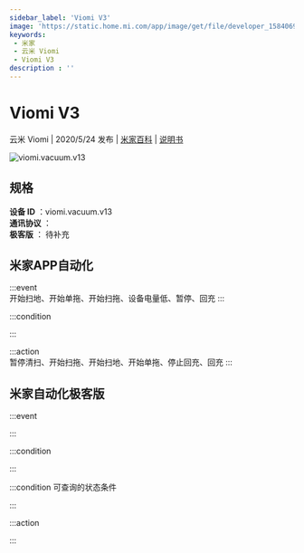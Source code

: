 ```yaml
---
sidebar_label: 'Viomi V3'
image: 'https://static.home.mi.com/app/image/get/file/developer_1584069500lejfge61.png'
keywords: 
 - 米家
 - 云米 Viomi
 - Viomi V3
description : ''
---
```

# Viomi V3

云米 Viomi | 2020/5/24 发布 | [米家百科](https://home.mi.com/webapp/content/baike/product/index.html?model=viomi.vacuum.v13) | [说明书](https://home.mi.com/views/introduction.html?model=viomi.vacuum.v13&region=cn)

![viomi.vacuum.v13](https://static.home.mi.com/app/image/get/file/developer_1584069500lejfge61.png)

## 规格  
> 
**设备 ID** ：viomi.vacuum.v13  
**通讯协议** ：  
**极客版**  ： 待补充 


## 米家APP自动化  

:::event  
开始扫地、开始单拖、开始扫拖、设备电量低、暂停、回充
:::

:::condition  

:::

:::action   
暂停清扫、开始扫拖、开始扫地、开始单拖、停止回充、回充
:::

## 米家自动化极客版  

:::event  

:::

:::condition  

:::

:::condition 可查询的状态条件  

:::

:::action  

:::

        
